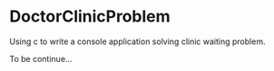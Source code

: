 # DoctorClinicProblem
Using c to write a console application solving clinic waiting problem.

To be continue...
